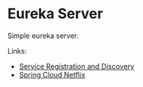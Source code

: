 # Eureka Server

Simple eureka server. 

Links:

- [Service Registration and Discovery](https://spring.io/guides/gs/service-registration-and-discovery/)
- [Spring Cloud Netflix](https://spring.io/projects/spring-cloud-netflix)





